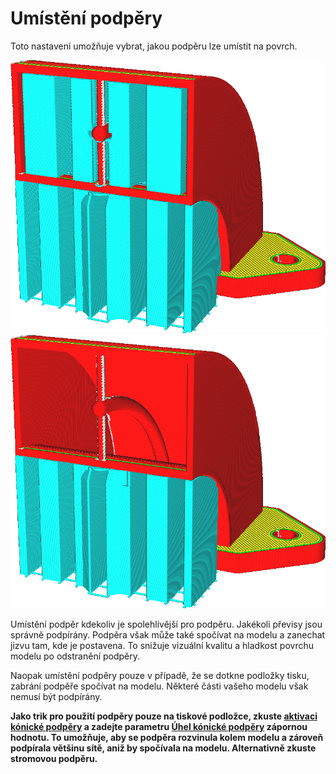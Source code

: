 Umístění podpěry
====
Toto nastavení umožňuje vybrat, jakou podpěru lze umístit na povrch.

![Podpěra je generována pro všechny převislé povrchy](../../../articles/images/support_type_everywhere.png)
![Podpěra je generována pouze tam, kde může spočívat na podložce tisku](../../../articles/images/support_type_touching_buildplate.png)

Umístění podpěr kdekoliv je spolehlivější pro podpěru. Jakékoli převisy jsou správně podpírány. Podpěra však může také spočívat na modelu a zanechat jizvu tam, kde je postavena. To snižuje vizuální kvalitu a hladkost povrchu modelu po odstranění podpěry.

Naopak umístění podpěry pouze v případě, že se dotkne podložky tisku, zabrání podpěře spočívat na modelu. Některé části vašeho modelu však nemusí být podpírány.

**Jako trik pro použití podpěry pouze na tiskové podložce, zkuste [aktivaci kónické podpěry](support_conical_enabled.md) a zadejte parametru [Úhel kónické podpěry](support_conical_angle.md) zápornou hodnotu. To umožňuje, aby se podpěra rozvinula kolem modelu a zároveň podpírala většinu sítě, aniž by spočívala na modelu. Alternativně zkuste stromovou podpěru.**
